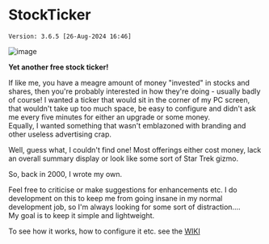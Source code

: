 # StockTicker 
`Version: 3.6.5 [26-Aug-2024 16:46]`

![image](https://github.com/steveohara/stockticker/wiki/images/overall.png)

**Yet another free stock ticker!**

If like me, you have a meagre amount of money "invested" in stocks and 
shares, then you're probably interested in how they're doing - 
usually badly of course!  I wanted a ticker that would sit in the corner of 
my PC screen, that wouldn't take up too much space, be easy to configure and didn't 
ask me every five minutes for either an upgrade or some money.  
Equally, I wanted something that wasn't emblazoned with branding and other 
useless advertising crap.

Well, guess what, I couldn't find one!  Most offerings either cost money, 
lack an overall summary display or look like some sort of Star Trek gizmo.

So, back in 2000, I wrote my own.  

Feel free to criticise or make suggestions 
for enhancements etc.  I do development on this to keep me from going insane 
in my normal development job, so I'm always looking for some sort of distraction....  
My goal is to keep it simple and lightweight.

To see how it works, how to configure it etc. see the [WIKI](https://github.com/steveohara/stockticker/wiki)
